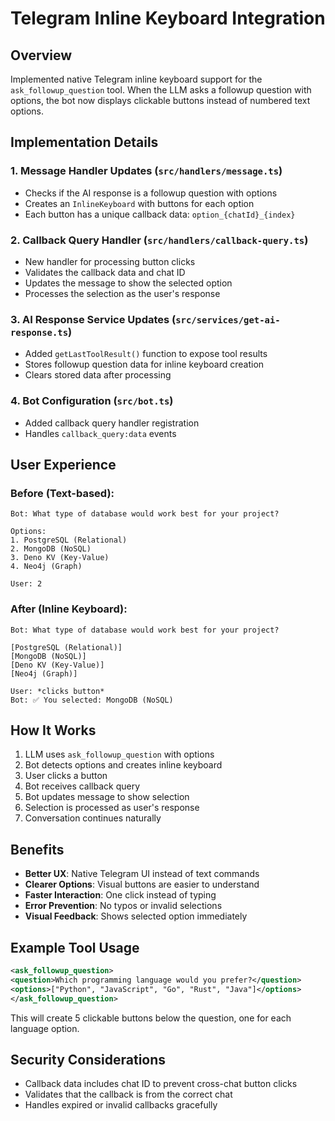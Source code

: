 # Telegram Inline Keyboard Integration

## Overview
Implemented native Telegram inline keyboard support for the `ask_followup_question` tool. When the LLM asks a followup question with options, the bot now displays clickable buttons instead of numbered text options.

## Implementation Details

### 1. Message Handler Updates (`src/handlers/message.ts`)
- Checks if the AI response is a followup question with options
- Creates an `InlineKeyboard` with buttons for each option
- Each button has a unique callback data: `option_{chatId}_{index}`

### 2. Callback Query Handler (`src/handlers/callback-query.ts`)
- New handler for processing button clicks
- Validates the callback data and chat ID
- Updates the message to show the selected option
- Processes the selection as the user's response

### 3. AI Response Service Updates (`src/services/get-ai-response.ts`)
- Added `getLastToolResult()` function to expose tool results
- Stores followup question data for inline keyboard creation
- Clears stored data after processing

### 4. Bot Configuration (`src/bot.ts`)
- Added callback query handler registration
- Handles `callback_query:data` events

## User Experience

### Before (Text-based):
```
Bot: What type of database would work best for your project?

Options:
1. PostgreSQL (Relational)
2. MongoDB (NoSQL)
3. Deno KV (Key-Value)
4. Neo4j (Graph)

User: 2
```

### After (Inline Keyboard):
```
Bot: What type of database would work best for your project?

[PostgreSQL (Relational)]
[MongoDB (NoSQL)]
[Deno KV (Key-Value)]
[Neo4j (Graph)]

User: *clicks button*
Bot: ✅ You selected: MongoDB (NoSQL)
```

## How It Works

1. LLM uses `ask_followup_question` with options
2. Bot detects options and creates inline keyboard
3. User clicks a button
4. Bot receives callback query
5. Bot updates message to show selection
6. Selection is processed as user's response
7. Conversation continues naturally

## Benefits

- **Better UX**: Native Telegram UI instead of text commands
- **Clearer Options**: Visual buttons are easier to understand
- **Faster Interaction**: One click instead of typing
- **Error Prevention**: No typos or invalid selections
- **Visual Feedback**: Shows selected option immediately

## Example Tool Usage

```xml
<ask_followup_question>
<question>Which programming language would you prefer?</question>
<options>["Python", "JavaScript", "Go", "Rust", "Java"]</options>
</ask_followup_question>
```

This will create 5 clickable buttons below the question, one for each language option.

## Security Considerations

- Callback data includes chat ID to prevent cross-chat button clicks
- Validates that the callback is from the correct chat
- Handles expired or invalid callbacks gracefully
